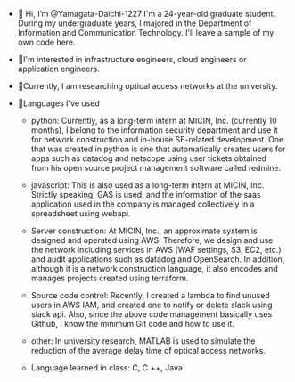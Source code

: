 - 👋 Hi, I’m @Yamagata-Daichi-1227
I'm a 24-year-old graduate student.
During my undergraduate years, I majored in the Department of Information and Communication Technology.
I'll leave a sample of my own code here.

- 👀I'm interested in infrastructure engineers, cloud engineers or application engineers.
- 🌱Currently, I am researching optical access networks at the university.

- 💞️Languages ​​I've used

  - python:
Currently, as a long-term intern at MICIN, Inc. (currently 10 months), I belong to the information security department and use it for network construction and in-house SE-related development. One that was created in python is one that automatically creates users for apps such as datadog and netscope using user tickets obtained from his open source project management software called redmine.

  - javascript:
This is also used as a long-term intern at MICIN, Inc. Strictly speaking, GAS is used, and the information of the saas application used in the company is managed collectively in a spreadsheet using webapi.

  - Server construction:
At MICIN, Inc., an approximate system is designed and operated using AWS. Therefore, we design and use the network including services in AWS (WAF settings, S3, EC2, etc.) and audit applications such as datadog and OpenSearch. In addition, although it is a network construction language, it also encodes and manages projects created using terraform.

  - Source code control:
Recently, I created a lambda to find unused users in AWS IAM, and created one to notify or delete slack using slack api. Also, since the above code management basically uses Github, I know the minimum Git code and how to use it.

  - other:
In university research, MATLAB is used to simulate the reduction of the average delay time of optical access networks.

  - Language learned in class:
C, C ++, Java

<!---
Yamagata-Daichi-1227/Yamagata-Daichi-1227 is a ✨ special ✨ repository because its `README.md` (this file) appears on your GitHub profile.
You can click the Preview link to take a look at your changes.
--->
